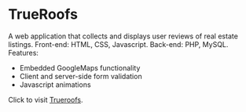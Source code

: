 # TrueRoofs

A web application that collects and displays user reviews of real estate listings. Front-end: HTML, CSS, Javascript. Back-end: PHP, MySQL. 
Features:
- Embedded GoogleMaps functionality
- Client and server-side form validation
- Javascript animations

Click to visit [Trueroofs](http://3.130.249.183/).
